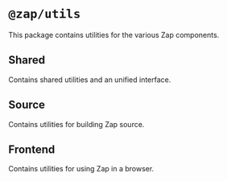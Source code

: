 # `@zap/utils`

This package contains utilities for the various Zap components.

## Shared

Contains shared utilities and an unified interface.

## Source

Contains utilities for building Zap source.

## Frontend

Contains utilities for using Zap in a browser.
